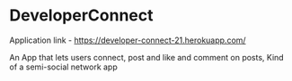 # DeveloperConnect
Application link - https://developer-connect-21.herokuapp.com/

An App that lets users connect, post and like and comment on posts, Kind of a semi-social network app
